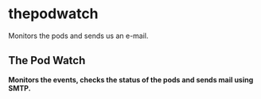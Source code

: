 # thepodwatch
Monitors the pods and sends us an e-mail.

## The Pod Watch

**Monitors the events, checks the status of the pods and sends mail using SMTP.**
